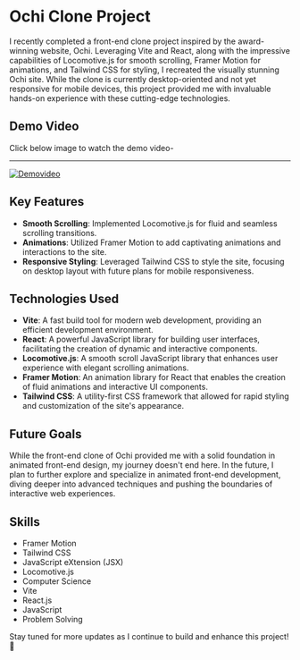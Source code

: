 # Ochi Clone Project

I recently completed a front-end clone project inspired by the award-winning website, Ochi. Leveraging Vite and React, along with the impressive capabilities of Locomotive.js for smooth scrolling, Framer Motion for animations, and Tailwind CSS for styling, I recreated the visually stunning Ochi site. While the clone is currently desktop-oriented and not yet responsive for mobile devices, this project provided me with invaluable hands-on experience with these cutting-edge technologies.

## Demo Video
 Click below image to watch the demo video-

-----
[![Demovideo](https://img.youtube.com/vi/gVwHiASwIew/0.jpg)](https://www.youtube.com/watch?v=gVwHiASwIew)

## Key Features

- **Smooth Scrolling**: Implemented Locomotive.js for fluid and seamless scrolling transitions.
- **Animations**: Utilized Framer Motion to add captivating animations and interactions to the site.
- **Responsive Styling**: Leveraged Tailwind CSS to style the site, focusing on desktop layout with future plans for mobile responsiveness.

## Technologies Used

- **Vite**: A fast build tool for modern web development, providing an efficient development environment.
- **React**: A powerful JavaScript library for building user interfaces, facilitating the creation of dynamic and interactive components.
- **Locomotive.js**: A smooth scroll JavaScript library that enhances user experience with elegant scrolling animations.
- **Framer Motion**: An animation library for React that enables the creation of fluid animations and interactive UI components.
- **Tailwind CSS**: A utility-first CSS framework that allowed for rapid styling and customization of the site's appearance.

## Future Goals

While the front-end clone of Ochi provided me with a solid foundation in animated front-end design, my journey doesn't end here. In the future, I plan to further explore and specialize in animated front-end development, diving deeper into advanced techniques and pushing the boundaries of interactive web experiences.

## Skills

- Framer Motion
- Tailwind CSS
- JavaScript eXtension (JSX)
- Locomotive.js
- Computer Science
- Vite
- React.js
- JavaScript
- Problem Solving

Stay tuned for more updates as I continue to build and enhance this project! 🚀
